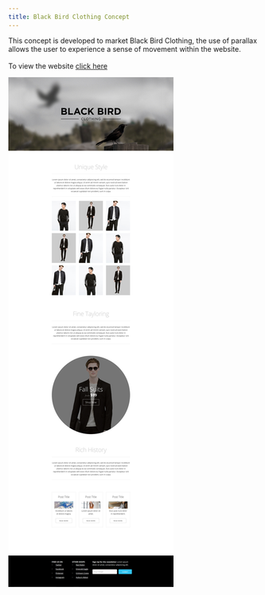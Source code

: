 ```yaml
---
title: Black Bird Clothing Concept
---
```


This concept is developed to market Black Bird Clothing, the use of parallax allows the user to experience a sense of movement within the website.<br/><br/>To view the website <a href="https://ksmaan.github.io/BBClothing/" target="_blank">click here</a>

![Black Bird Clothing](assets/img/work/proj-1/bbwebsite.jpg)